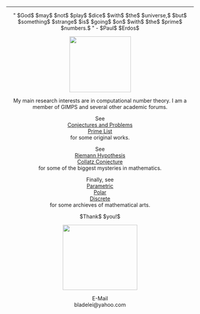 ***
<p align="center"> " $God$ $may$ $not$ $play$ $dice$ $with$ $the$ $universe,$ $but$ $something$ $strange$ $is$ $going$ $on$ $with$ $the$ $prime$ $numbers.$ " - $Paul$ $Erdos$ <p/>

<p align="center"><img src= "https://user-images.githubusercontent.com/66701331/218628103-c04313d6-7d96-43e9-b53b-f0f9c43a57e3.gif" width="165" height="150" ></p>

<p align="center"> My main research interests are in computational number theory. I am a member of GIMPS and several other academic forums. </p>

<p align="center">
See
<br/>
<a href="https://bladezhenlei.github.io/Conjectures-Problems/"> Conjectures and Problems </a>
<br/>
<a href="https://bladezhenlei.github.io/Prime-List/"> Prime List </a>
<br/>
for some original works.
</p>

<p align="center">
See 
<br/>
<a href="https://bladezhenlei.github.io/Riemann-Hypothesis/"> Riemann Hypothesis</a>
<br/>
<a href="https://bladezhenlei.github.io/Collatz-Conjecture/"> Collatz Conjecture</a>
<br/>  
for some of the biggest mysteries in mathematics. 
</p>

<p align="center">
Finally, see
<br/>
<a href="https://bladezhenlei.github.io/Gallery-Parametric/"> Parametric </a>
<br/>
<a href="https://bladezhenlei.github.io/Gallery-Polar/"> Polar </a>
<br/>
<a href="https://bladezhenlei.github.io/Gallery-Discrete/"> Discrete </a>
<br/>
for some archieves of mathematical arts.
</p>

<p align="center">
$Thank$ $you!$

<p align="center"><img src= "https://user-images.githubusercontent.com/66701331/218628421-d27da610-0af7-4680-8f9c-523692e0961a.gif" width="200" height="175" ></p>
</p>

<p align="center">
E-Mail
<br/>
bladelei@yahoo.com
</p>

<html lang="en">
<head>
<meta http-equiv="content-type" content="text/html; charset=utf-8">
<script type="text/javascript" charset="utf-8" src="
https://cdn.mathjax.org/mathjax/latest/MathJax.js?config=TeX-AMS-MML_HTMLorMML,
https://vincenttam.github.io/javascripts/MathJaxLocal.js"></script>
</head>
